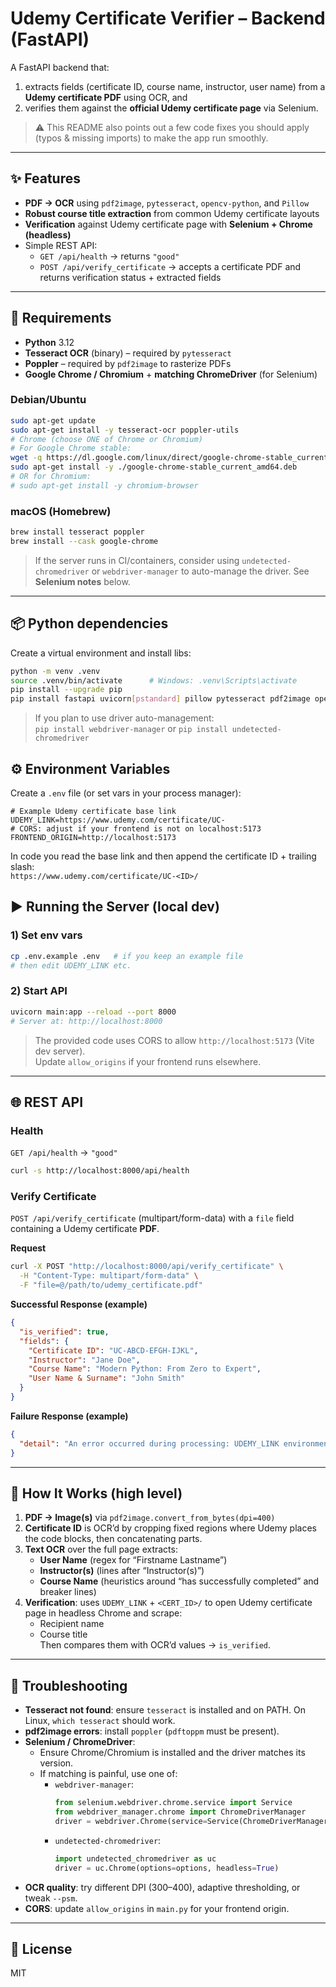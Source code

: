 # Udemy Certificate Verifier – Backend (FastAPI)

A FastAPI backend that:
1) extracts fields (certificate ID, course name, instructor, user name) from a **Udemy certificate PDF** using OCR, and  
2) verifies them against the **official Udemy certificate page** via Selenium.

> ⚠️ This README also points out a few code fixes you should apply (typos & missing imports) to make the app run smoothly.

---

## ✨ Features

- **PDF → OCR** using `pdf2image`, `pytesseract`, `opencv-python`, and `Pillow`
- **Robust course title extraction** from common Udemy certificate layouts
- **Verification** against Udemy certificate page with **Selenium + Chrome (headless)**
- Simple REST API:
  - `GET /api/health` → returns `"good"`
  - `POST /api/verify_certificate` → accepts a certificate PDF and returns verification status + extracted fields

---

## 🐍 Requirements

- **Python** 3.12
- **Tesseract OCR** (binary) – required by `pytesseract`
- **Poppler** – required by `pdf2image` to rasterize PDFs
- **Google Chrome / Chromium** + **matching ChromeDriver** (for Selenium)

### Debian/Ubuntu
```bash
sudo apt-get update
sudo apt-get install -y tesseract-ocr poppler-utils
# Chrome (choose ONE of Chrome or Chromium)
# For Google Chrome stable:
wget -q https://dl.google.com/linux/direct/google-chrome-stable_current_amd64.deb
sudo apt-get install -y ./google-chrome-stable_current_amd64.deb
# OR for Chromium:
# sudo apt-get install -y chromium-browser
```

### macOS (Homebrew)
```bash
brew install tesseract poppler
brew install --cask google-chrome
```

> If the server runs in CI/containers, consider using `undetected-chromedriver` or `webdriver-manager` to auto-manage the driver. See **Selenium notes** below.

---

## 📦 Python dependencies

Create a virtual environment and install libs:

```bash
python -m venv .venv
source .venv/bin/activate      # Windows: .venv\Scripts\activate
pip install --upgrade pip
pip install fastapi uvicorn[pstandard] pillow pytesseract pdf2image opencv-python numpy selenium python-dotenv
```

> If you plan to use driver auto-management:  
> `pip install webdriver-manager` or `pip install undetected-chromedriver`


## ⚙️ Environment Variables

Create a `.env` file (or set vars in your process manager):

```
# Example Udemy certificate base link
UDEMY_LINK=https://www.udemy.com/certificate/UC-
# CORS: adjust if your frontend is not on localhost:5173
FRONTEND_ORIGIN=http://localhost:5173
```

In code you read the base link and then append the certificate ID + trailing slash:  
`https://www.udemy.com/certificate/UC-<ID>/`

## ▶️ Running the Server (local dev)

### 1) Set env vars
```bash
cp .env.example .env   # if you keep an example file
# then edit UDEMY_LINK etc.
```

### 2) Start API
```bash
uvicorn main:app --reload --port 8000
# Server at: http://localhost:8000
```

> The provided code uses CORS to allow `http://localhost:5173` (Vite dev server).  
> Update `allow_origins` if your frontend runs elsewhere.

---

## 🌐 REST API

### Health
`GET /api/health` → `"good"`

```bash
curl -s http://localhost:8000/api/health
```

### Verify Certificate
`POST /api/verify_certificate` (multipart/form-data) with a `file` field containing a Udemy certificate **PDF**.

**Request**
```bash
curl -X POST "http://localhost:8000/api/verify_certificate" \
  -H "Content-Type: multipart/form-data" \
  -F "file=@/path/to/udemy_certificate.pdf"
```

**Successful Response (example)**
```json
{
  "is_verified": true,
  "fields": {
    "Certificate ID": "UC-ABCD-EFGH-IJKL",
    "Instructor": "Jane Doe",
    "Course Name": "Modern Python: From Zero to Expert",
    "User Name & Surname": "John Smith"
  }
}
```

**Failure Response (example)**
```json
{
  "detail": "An error occurred during processing: UDEMY_LINK environment variable is not set."
}
```

---

## 🧠 How It Works (high level)

1. **PDF → Image(s)** via `pdf2image.convert_from_bytes(dpi=400)`  
2. **Certificate ID** is OCR’d by cropping fixed regions where Udemy places the code blocks, then concatenating parts.  
3. **Text OCR** over the full page extracts:
   - **User Name** (regex for “Firstname Lastname”)
   - **Instructor(s)** (lines after “Instructor(s)”)
   - **Course Name** (heuristics around “has successfully completed” and breaker lines)  
4. **Verification**: uses `UDEMY_LINK` + `<CERT_ID>/` to open Udemy certificate page in headless Chrome and scrape:
   - Recipient name
   - Course title  
   Then compares them with OCR’d values → `is_verified`.

---

## 🧪 Troubleshooting

- **Tesseract not found**: ensure `tesseract` is installed and on PATH. On Linux, `which tesseract` should work.
- **pdf2image errors**: install `poppler` (`pdftoppm` must be present).
- **Selenium / ChromeDriver**:
  - Ensure Chrome/Chromium is installed and the driver matches its version.
  - If matching is painful, use one of:
    - `webdriver-manager`:
      ```python
      from selenium.webdriver.chrome.service import Service
      from webdriver_manager.chrome import ChromeDriverManager
      driver = webdriver.Chrome(service=Service(ChromeDriverManager().install()), options=options)
      ```
    - `undetected-chromedriver`:
      ```python
      import undetected_chromedriver as uc
      driver = uc.Chrome(options=options, headless=True)
      ```
- **OCR quality**: try different DPI (300–400), adaptive thresholding, or tweak `--psm`.
- **CORS**: update `allow_origins` in `main.py` for your frontend origin.

---

## 📄 License
MIT